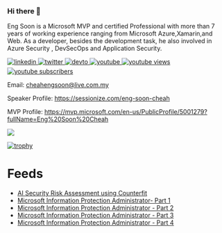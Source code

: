 ### Hi there 👋

Eng Soon is a Microsoft MVP and certified Professional with more than 7 years of working experience ranging from Microsoft Azure,Xamarin,and Web. As a developer, besides the development task, he also involved in Azure Security , DevSecOps and Application Security.

<a href="https://linkedin.com/in/cheahengsoon" target="_blank">
<img src=https://img.shields.io/badge/linkedin-%231E77B5.svg?&style=for-the-badge&logo=linkedin&logoColor=white alt=linkedin style="margin-bottom: 5px;" />
</a>

<a href="https://twitter.com/cheahengsoon" target="_blank">
<img src=https://img.shields.io/badge/twitter-%2300acee.svg?&style=for-the-badge&logo=twitter&logoColor=white alt=twitter style="margin-bottom: 5px;" />
</a>

<a href="https://dev.to/cheahengsoon" target="_blank">
<img src=https://img.shields.io/badge/dev.to-%2308090A.svg?&style=for-the-badge&logo=dev.to&logoColor=white alt=devto style="margin-bottom: 5px;" />
</a>

<a href="https://www.youtube.com/c/mvponduty" target="_blank">
<img src=https://img.shields.io/badge/youtube-%23EE4831.svg?&style=for-the-badge&logo=youtube&logoColor=white alt=youtube style="margin-bottom: 5px;" />
</a>  

<a href="https://www.youtube.com/channel/UCb09I4K-VYU-KMh0vFewUMw">
 <img alt="youtube views" src="https://github-readme-youtube-stats.herokuapp.com/views/index.php?id=UCb09I4K-VYU-KMh0vFewUMw&key=AIzaSyAoME8v2HgGWFa7wgprS4pFUytIhurun7k&color=red&logoColor=red"/>
</a>
<a href="https://www.youtube.com/channel/UCb09I4K-VYU-KMh0vFewUMw">
 <img alt="youtube subscribers" src="https://github-readme-youtube-stats.herokuapp.com/subscribers/index.php?id=UCb09I4K-VYU-KMh0vFewUMw&key=AIzaSyAoME8v2HgGWFa7wgprS4pFUytIhurun7k&color=red&logoColor=red"/>
</a>

Email: cheahengsoon@live.com.my

Speaker Profile: https://sessionize.com/eng-soon-cheah

MVP Profile: https://mvp.microsoft.com/en-us/PublicProfile/5001279?fullName=Eng%20Soon%20Cheah

<img src="https://github-readme-stats.vercel.app/api?username=cheahengsoon&show_icons=true&count_private=true" align="center" />

[![trophy](https://github-profile-trophy.vercel.app/?username=cheahengsoon)](https://github.com/ryo-ma/github-profile-trophy)


# Feeds
<!-- BLOG-POST-LIST:START -->
- [AI Security Risk Assessment using Counterfit](https://www.youtube.com/watch?v=dC2R1-IYMNU)
- [Microsoft Information Protection Administrator- Part 1](https://www.youtube.com/watch?v=H2NT5fSHwAA)
- [Microsoft Information Protection Administrator - Part 2](https://www.youtube.com/watch?v=2Gn6CCqpNaU)
- [Microsoft Information Protection Administrator - Part 3](https://www.youtube.com/watch?v=ERL01zo4stA)
- [Microsoft Information Protection Administrator - Part 4](https://www.youtube.com/watch?v=LV2js5nyyZY)
<!-- BLOG-POST-LIST:END -->
<!--
**cheahengsoon/cheahengsoon** is a ✨ _special_ ✨ repository because its `README.md` (this file) appears on your GitHub profile.

Here are some ideas to get you started:

- 🔭 I’m currently working on ...
- 🌱 I’m currently learning ...
- 👯 I’m looking to collaborate on ...
- 🤔 I’m looking for help with ...
- 💬 Ask me about ...
- 📫 How to reach me: ...
- 😄 Pronouns: ...
- ⚡ Fun fact: ...
-->
